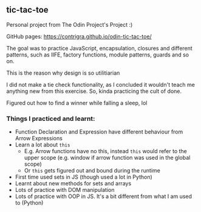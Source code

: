 ## tic-tac-toe

Personal project from The Odin Project's Project :)

GitHub pages: https://contrigra.github.io/odin-tic-tac-toe/

The goal was to practice JavaScript, encapsulation, closures and different patterns, such as IIFE, factory functions, module patterns, guards and so on. 

This is the reason why design is so utilitiarian 

I did not make a tie check functionality, as I concluded it wouldn't teach me anything new from this exercise. So, kinda practicing the cult of done.  

Figured out how to find a winner while falling a sleep, lol
### Things I practiced and learnt: 
- Function Declaration and Expression have different behaviour from Arrow Expressions
- Learn a lot about `this`
    - E.g. Arrow functions have no this, instead `this` would refer to the upper scope (e.g. window if arrow function was used in the global scope)
    - Or `this` gets figured out and bound during the runtime 
- First time used sets in JS (though used a lot in Python)
- Learnt about new methods for sets and arrays
- Lots of practice with DOM manipulation
- Lots of practice with OOP in JS. It's a bit different from what I am used to (Python)

